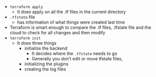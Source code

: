 - `terraform apply`
    - It does apply on all the .tf files in the current directory
- `.tfstate` file
    - has information of what things were created last time
- Terraform is smart enough to compare the .tf files, .tfstate file and the cloud to check for all changes and then modify
- `terraform init`
    - It does three things
        - initialize the backend
            - It decides where the `.tfstate` needs to go
            - Generally you don’t edit or move tfstate files,
        - initializing the plugins
        - creating the log files
